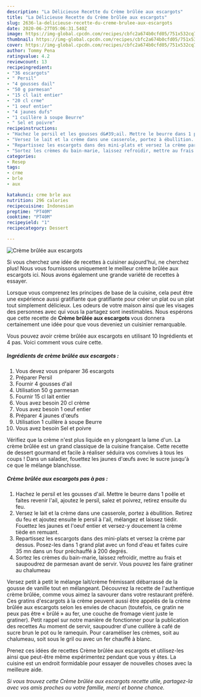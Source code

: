 ```yaml
---
description: "La Délicieuse Recette du Crème brûlée aux escargots"
title: "La Délicieuse Recette du Crème brûlée aux escargots"
slug: 2636-la-delicieuse-recette-du-creme-brulee-aux-escargots
date: 2020-06-27T05:06:31.540Z
image: https://img-global.cpcdn.com/recipes/cbfc2a674b0cfd05/751x532cq70/creme-brulee-aux-escargots-photo-principale-de-la-recette.jpg
thumbnail: https://img-global.cpcdn.com/recipes/cbfc2a674b0cfd05/751x532cq70/creme-brulee-aux-escargots-photo-principale-de-la-recette.jpg
cover: https://img-global.cpcdn.com/recipes/cbfc2a674b0cfd05/751x532cq70/creme-brulee-aux-escargots-photo-principale-de-la-recette.jpg
author: Tommy Pena
ratingvalue: 4.2
reviewcount: 13
recipeingredient:
- "36 escargots"
- " Persil"
- "4 gousses dail"
- "50 g parmesan"
- "15 cl lait entier"
- "20 cl crme"
- "1 oeuf entier"
- "4 jaunes dufs"
- "1 cuillère à soupe Beurre"
- " Sel et poivre"
recipeinstructions:
- "Hachez le persil et les gousses d&#39;ail. Mettre le beurre dans 1 poêle et faites revenir l&#39;ail, ajoutez le persil, salez et poivrez, retirez ensuite du feu."
- "Versez le lait et la crème dans une casserole, portez à ébullition. Retirez du feu et ajoutez ensuite le persil à l&#39;ail, mélangez et laissez tiédir. Fouettez les jaunes et l&#39;oeuf entier et versez-y doucement la crème tiède en remuant."
- "Repartissez les escargots dans des mini-plats et versez la crème par dessus. Posez-les dans 1 grand plat avec un fond d&#39;eau et faites cuire 35 mn dans un four préchauffé à 200 degrés."
- "Sortez les crèmes du bain-marie, laissez refroidir, mettre au frais et saupoudrez de parmesan avant de servir. Vous pouvez les faire gratiner au chalumeau"
categories:
- Resep
tags:
- crme
- brle
- aux

katakunci: crme brle aux 
nutrition: 296 calories
recipecuisine: Indonesian
preptime: "PT40M"
cooktime: "PT40M"
recipeyield: "1"
recipecategory: Dessert

---
```



![Crème brûlée aux escargots](https://img-global.cpcdn.com/recipes/cbfc2a674b0cfd05/751x532cq70/creme-brulee-aux-escargots-photo-principale-de-la-recette.jpg)

Si vous cherchez une idée de recettes à cuisiner aujourd'hui, ne cherchez plus! Nous vous fournissons uniquement le meilleur crème brûlée aux escargots ici. Nous avons également une grande variété de recettes à essayer.

Lorsque vous comprenez les principes de base de la cuisine, cela peut être une expérience aussi gratifiante que gratifiante pour créer un plat ou un plat tout simplement délicieux. Les odeurs de votre maison ainsi que les visages des personnes avec qui vous la partagez sont inestimables. Nous espérons que cette recette de <strong> Crème brûlée aux escargots </strong> vous donnera certainement une idée pour que vous deveniez un cuisinier remarquable.

<!--inarticleads1-->

Vous pouvez avoir crème brûlée aux escargots en utilisant 10 Ingrédients et 4 pas. Voici comment vous cuire cette.

##### Ingrédients de crème brûlée aux escargots :

1. Vous devez vous préparer 36 escargots
1. Préparer  Persil
1. Fournir 4 gousses d&#39;ail
1. Utilisation 50 g parmesan
1. Fournir 15 cl lait entier
1. Vous avez besoin 20 cl crème
1. Vous avez besoin 1 oeuf entier
1. Préparer 4 jaunes d&#39;œufs
1. Utilisation 1 cuillère à soupe Beurre
1. Vous avez besoin  Sel et poivre


Vérifiez que la crème n&#39;est plus liquide en y plongeant la lame d&#39;un. La crème brûlée est un grand classique de la cuisine française. Cette recette de dessert gourmand et facile à réaliser séduira vos convives à tous les coups ! Dans un saladier, fouettez les jaunes d&#39;œufs avec le sucre jusqu&#39;à ce que le mélange blanchisse. 

<!--inarticleads2-->

##### Crème brûlée aux escargots pas à pas :

1. Hachez le persil et les gousses d&#39;ail. Mettre le beurre dans 1 poêle et faites revenir l&#39;ail, ajoutez le persil, salez et poivrez, retirez ensuite du feu.
1. Versez le lait et la crème dans une casserole, portez à ébullition. Retirez du feu et ajoutez ensuite le persil à l&#39;ail, mélangez et laissez tiédir. Fouettez les jaunes et l&#39;oeuf entier et versez-y doucement la crème tiède en remuant.
1. Repartissez les escargots dans des mini-plats et versez la crème par dessus. Posez-les dans 1 grand plat avec un fond d&#39;eau et faites cuire 35 mn dans un four préchauffé à 200 degrés.
1. Sortez les crèmes du bain-marie, laissez refroidir, mettre au frais et saupoudrez de parmesan avant de servir. Vous pouvez les faire gratiner au chalumeau


Versez petit à petit le mélange lait/crème frémissant débarrassé de la gousse de vanille tout en mélangeant. Découvrez la recette de l&#39;authentique crème brûlée, comme vous aimez la savourer dans votre restaurant préféré. Ces gratins d&#39;escargots à la crème peuvent aussi être appelés de la crème brûlée aux escargots selon les envies de chacun (toutefois, ce gratin ne peux pas être « brûlé » au fer, une couche de fromage vient juste le gratiner). Petit rappel sur notre manière de fonctionner pour la publication des recettes Au moment de servir, saupoudrer d&#39;une cuillère à café de sucre brun le pot ou le ramequin. Pour caraméliser les crèmes, soit au chalumeau, soit sous le gril ou avec un fer chauffé à blanc. 

<!--inarticleads1-->

<p>
Prenez ces idées de recettes Crème brûlée aux escargots et utilisez-les ainsi que peut-être même expérimentez pendant que vous y êtes. La cuisine est un endroit formidable pour essayer de nouvelles choses avec la meilleure aide.
</p>

<p>
<i>Si vous trouvez cette Crème brûlée aux escargots recette utile, partagez-la avec vos amis proches ou votre famille, merci et bonne chance.</i>
</p>
